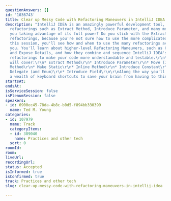 ```yaml
---
questionAnswers: []
id: '1036743'
title: Clear up Messy Code with Refactoring Maneuvers in IntelliJ IDEA
description: "IntelliJ IDEA is an amazingly powerful development tool, providing automatic
  refactorings such as Extract Method, Introduce Parameter, and many more. But are
  you taking advantage of its full power? Do you stick with the Extract and Rename
  refactorings, because you're not sure how to use the more complicated ones?\r\n\r\nIn
  this session, you'll see how and when to use the many refactorings available to
  you. You'll learn about higher-level Refactoring Maneuvers, such as Cohere Method
  and Expose Details, and how they combine and sequence IntelliJ IDEA's automated
  refactorings to make your code more understandable and testable.\r\n\r\nThis session
  will cover:\r\n* Extract Method\r\n* Introduce Parameter\r\n* Move (Instance/Static)
  Method\r\n* Make Static\r\n* Inline Method\r\n* Introduce Constant\r\n* Extract
  Delegate (and Enum)\r\n* Introduce Field\r\n\r\nAlong the way you'll learn about
  a wealth of keyboard shortcuts to save your brain from having to think hard."
startsAt:
endsAt:
isServiceSession: false
isPlenumSession: false
speakers:
- id: 6900ec45-78da-4b8c-b0d5-f894bb330399
  name: Ted M. Young
categories:
- id: 107979
  name: Track
  categoryItems:
  - id: 389040
    name: Practices and other tech
  sort: 0
roomId:
room:
liveUrl:
recordingUrl:
status: Accepted
isInformed: true
isConfirmed: true
track: Practices and other tech
slug: clear-up-messy-code-with-refactoring-maneuvers-in-intellij-idea

---
```

